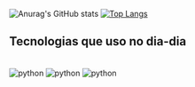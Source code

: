 ![Anurag's GitHub stats](https://github-readme-stats-sigma-five.vercel.app/api?username=LuigipDoria&show_icons=true&theme=radical)
[![Top Langs](https://github-readme-stats-sigma-five.vercel.app/api/top-langs/?username=LuigipDoria&layout=compact)](https://github.com/anuraghazra/github-readme-stats)

## Tecnologias que uso no dia-dia

<div style="display: inline_block"><br/>
    <img align="center" alt="python" src="https://img.shields.io/badge/Python-14354C?style=for-the-badge&logo=python&logoColor=white"/>
    <img align="center" alt="python" src="https://img.shields.io/badge/C++-E4405F?style=for-the-badge&logo=cplusplus&logoColor=white"/>
    <img align="center" alt="python" src="https://img.shields.io/badge/C-000000?style=for-the-badge&logo=c&logoColor=white"/>
    
</div><br/>
